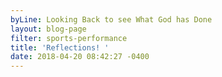 ```yaml
---
byLine: Looking Back to see What God has Done
layout: blog-page
filter: sports-performance
title: 'Reflections! '
date: 2018-04-20 08:42:27 -0400
---
```

